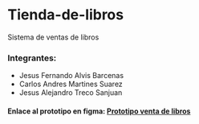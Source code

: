 # Tienda-de-libros
Sistema de ventas de libros

### Integrantes:
- Jesus Fernando Alvis Barcenas
- Carlos Andres Martines Suarez
- Jesus Alejandro Treco Sanjuan

#### Enlace al prototipo en figma: [Prototipo venta de libros](https://www.figma.com/design/BDVoJwOyEZjwt4Y6SgRKCF/Untitled?node-id=0-1&t=ypX5tJbE5yQyIGaZ-1)
